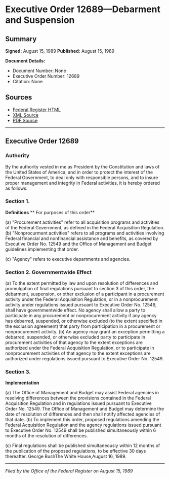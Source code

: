 # Executive Order 12689—Debarment and Suspension

## Summary

**Signed:** August 15, 1989
**Published:** August 15, 1989

**Document Details:**
- Document Number: None
- Executive Order Number: 12689
- Citation: None

## Sources
- [Federal Register HTML](https://www.presidency.ucsb.edu/documents/executive-order-12689-debarment-and-suspension)
- [XML Source](None)
- [PDF Source](None)

---

## Executive Order 12689

### Authority

By the authority vested in me as President by the Constitution and laws of the United States of America, and in order to protect the interest of the Federal Government, to deal only with responsible persons, and to insure proper management and integrity in Federal activities, it is hereby ordered as follows:
### Section 1.

**Definitions**
** For purposes of this order**

(a) "Procurement activities" refer to all acquisition programs and activities of the Federal Government, as defined in the Federal Acquisition Regulation.
(b) "Nonprocurment activities" refers to all programs and activities involving Federal financial and nonfinancial assistance and benefits, as covered by Executive Order No. 12549 and the Office of Management and Budget guidelines implementing that order.

(c) "Agency" refers to executive departments and agencies.
### Section 2. Governmentwide Effect

(a) To the extent permitted by law and upon resolution of differences and promulgation of final regulations pursuant to section 3 of this order, the debarment, suspension, or other exclusion of a participant in a procurement activity under the Federal Acquisition Regulation, or in a nonprocurement activity under regulations issued pursuant to Executive Order No. 12549, shall have governmentwide effect. No agency shall allow a party to participate in any procurement or nonprocurement activity if any agency has debarred, suspended, or otherwise excluded (to the extent specified in the exclusion agreement) that party from participation in a procurement or nonprocurement activity.
(b) An agency may grant an exception permitting a debarred, suspended, or otherwise excluded party to participate in procurement activities of that agency to the extent exceptions are authorized under the Federal Acquisition Regulation, or to participate in nonprocurement activities of that agency to the extent exceptions are authorized under regulations issued pursuant to Executive Order No. 12549.

### Section 3.

**Implementation**

(a) The Office of Management and Budget may assist Federal agencies in resolving differences between the provisions contained in the Federal Acquisition Regulation and in regulations issued pursuant to Executive Order No. 12549. The Office of Management and Budget may determine the date of resolution of differences and then shall notify affected agencies of that date.
(b) To implement this order, proposed regulations amending the Federal Acquisition Regulation and the agency regulations issued pursuant to Executive Order No. 12549 shall be published simultaneously within 6 months of the resolution of differences.

(c) Final regulations shall be published simultaneously within 12 months of the publication of the proposed regulations, to be effective 30 days thereafter.
George BushThe White House,August 16, 1989.

---

*Filed by the Office of the Federal Register on August 15, 1989*
